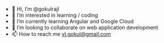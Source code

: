 - 👋 Hi, I’m @gokulrajl
- 👀 I’m interested in learning / coding
- 🌱 I’m currently learning Angular and Google Cloud
- 💞️ I’m looking to collaborate on web application development
- 📫 How to reach me vl.gokul@gmail.com

<!---
gokulrajl/gokulrajl is a ✨ special ✨ repository because its `README.md` (this file) appears on your GitHub profile.
You can click the Preview link to take a look at your changes.
--->
